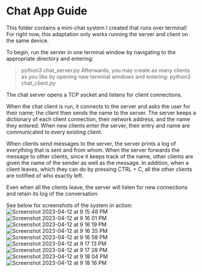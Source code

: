 Chat App Guide
===
This folder contains a mini-chat system I created that runs over terminal! For right now, this adaptation only works running the server and client on the same device.

To begin, run the server in one terminal window by navigating to the appropriate directory and entering:
> python3 chat_server.py
Afterwards, you may create as many clients as you like by opening new terminal windows and entering:
> python3 chat_client.py

The chat server opens a TCP socket and listens for client connections. 

When the chat client is run, it connects to the server and asks the user for their name; the client then sends the name to the server. The server keeps a dictionary of each client connection, their network address, and the name they entered. When new clients enter the server, their entry and name are communicated to every existing client.

When clients send messages to the server, the server prints a log of everything that is sent and from whom. When the server forwards the message to other clients, since it keeps track of the name, other clients are given the name of the sender as well as the message. In addition, when a client leaves, which they can do by pressing CTRL + C, all the other clients are notified of who exactly left.

Even when all the clients leave, the server will listen for new connections and retain its log of the conversation.

See below for screenshots of the system in action:
![Screenshot 2023-04-12 at 9 15 48 PM](https://user-images.githubusercontent.com/124002750/231620758-18150a6b-5fd4-4ddd-b43b-277deef8c7d2.jpg)
![Screenshot 2023-04-12 at 9 16 01 PM](https://user-images.githubusercontent.com/124002750/231620769-ef25d559-e982-492e-8f59-ac91b9ec665f.jpg)
![Screenshot 2023-04-12 at 9 16 19 PM](https://user-images.githubusercontent.com/124002750/231620780-6159041f-7762-488a-bf56-1b4daed1dc00.jpg)
![Screenshot 2023-04-12 at 9 16 35 PM](https://user-images.githubusercontent.com/124002750/231620787-6a7e4de1-32ef-414f-86fb-098ac2b75f89.jpg)
![Screenshot 2023-04-12 at 9 16 58 PM](https://user-images.githubusercontent.com/124002750/231620794-d9aec760-6df5-4adb-a1ed-31c9b4ba56df.jpg)
![Screenshot 2023-04-12 at 9 17 13 PM](https://user-images.githubusercontent.com/124002750/231620799-54e55c69-14cb-4c70-9742-9e0fc32ed592.jpg)
![Screenshot 2023-04-12 at 9 17 28 PM](https://user-images.githubusercontent.com/124002750/231620807-fb9e0687-638d-411f-a2d8-405fb1f4253e.jpg)
![Screenshot 2023-04-12 at 9 18 04 PM](https://user-images.githubusercontent.com/124002750/231620816-f87379e0-2f23-4271-8e3e-14995f22f8bc.jpg)
![Screenshot 2023-04-12 at 9 18 16 PM](https://user-images.githubusercontent.com/124002750/231620828-bf1d0899-ee7d-4064-94f9-36051809fd13.jpg)
